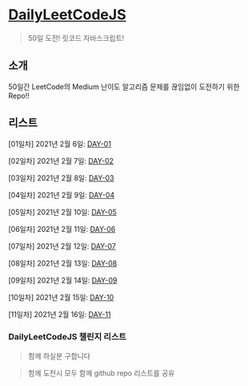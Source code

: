 # [DailyLeetCodeJS](https://www.creco-home.site/DailyLeetCodeJS/)

> 50일 도전! 릿코드 자바스크립트!

## 소개

50일간 LeetCode의 Medium 난이도 알고리즘 문제를 끊임없이 도전하기 위한 Repo!!

## 리스트

[01일차] 2021년 2월 6일: [DAY-01](https://www.creco-home.site/DailyLeetCodeJS/#DAY-01.md)

[02일차] 2021년 2월 7일: [DAY-02](https://www.creco-home.site/DailyLeetCodeJS/#DAY-02.md)

[03일차] 2021년 2월 8일: [DAY-03](https://www.creco-home.site/DailyLeetCodeJS/#DAY-03.md)

[04일차] 2021년 2월 9일: [DAY-04](https://www.creco-home.site/DailyLeetCodeJS/#DAY-04.md)

[05일차] 2021년 2월 10일: [DAY-05](https://www.creco-home.site/DailyLeetCodeJS/#DAY-05.md)

[06일차] 2021년 2월 11일: [DAY-06](https://www.creco-home.site/DailyLeetCodeJS/#DAY-06.md)

[07일차] 2021년 2월 12일: [DAY-07](https://www.creco-home.site/DailyLeetCodeJS/#DAY-07.md)

[08일차] 2021년 2월 13일: [DAY-08](https://www.creco-home.site/DailyLeetCodeJS/#DAY-08.md)

[09일차] 2021년 2월 14일: [DAY-09](https://www.creco-home.site/DailyLeetCodeJS/#DAY-09.md)

[10일차] 2021년 2월 15일: [DAY-10](https://www.creco-home.site/DailyLeetCodeJS/#DAY-10.md)

[11일차] 2021년 2월 16일: [DAY-11](https://www.creco-home.site/DailyLeetCodeJS/#DAY-11.md)

### DailyLeetCodeJS 챌린지 리스트

> 함께 하실분 구합니다

> 함께 도전시 모두 함께 github repo 리스트를 공유
